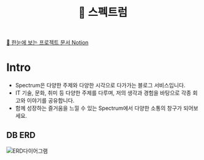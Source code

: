 <h1 align="middle">🌈 스펙트럼</h1>
<br/>

[ 📜 한눈에 보는 프로젝트 문서 Notion](https://meenzino.notion.site/Spectrum-7d3b3be6f54247809a3ba7a4325afe39)

# Intro
- Spectrum은 다양한 주제와 다양한 시각으로 다가가는 블로그 서비스입니다.
- IT 기술, 문화, 취미 등 다양한 주제를 다루며, 저의 생각과 경험을 바탕으로 각종 회고와 이야기를 공유합니다.
- 함께 성장하는 즐거움을 느낄 수 있는 Spectrum에서 다양한 소통의 창구가 되어보세요.

## DB ERD

![ERD다이어그램](https://s3.us-west-2.amazonaws.com/secure.notion-static.com/99df98af-e692-4ed1-9b8b-0a2bc3d1425b/Untitled.png?X-Amz-Algorithm=AWS4-HMAC-SHA256&X-Amz-Content-Sha256=UNSIGNED-PAYLOAD&X-Amz-Credential=AKIAT73L2G45EIPT3X45%2F20230224%2Fus-west-2%2Fs3%2Faws4_request&X-Amz-Date=20230224T113823Z&X-Amz-Expires=86400&X-Amz-Signature=03e8eeb67fde765af921a535b677463667f630734114ea49c63422cd85c53775&X-Amz-SignedHeaders=host&response-content-disposition=filename%3D%22Untitled.png%22&x-id=GetObject)
